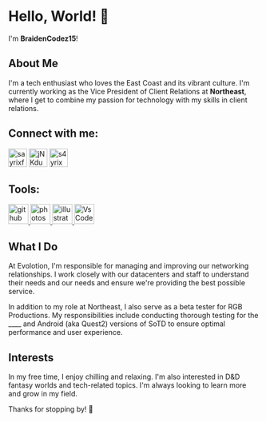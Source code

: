 # Hello, World! 👋

I'm **BraidenCodez15**!

## About Me
I'm a tech enthusiast who loves the East Coast and its vibrant culture. 
I'm currently working as the Vice President of Client Relations at **Northeast**, where I get to combine my passion for technology with my skills in client relations.

## Connect with me:
<p align="left">
<a href="https://twitter.com/eastcoastbh"><img src="https://i.imgur.com/zVwbWwf.png" alt="sayrixfx" width="37" height="37" /></a> 
<a href="https://discord.gg/"><img src="https://i.imgur.com/nsVOefF.png" alt="jNKdusJ" width="37" height="37" /></a>
<a href="https://www.twitch.tv/Kill3rzOnGodz"><img src="https://i.imgur.com/0pAkilW.png" alt="s4yrix" width="37" height="37" /></a>
</p>

## Tools:
<p align="left"> <a href="https://github.com/" target="_blank"> <img src="https://raw.githubusercontent.com/coderjojo/coderjojo/master/img/github.svg" alt="github" width="40" height="40"/> </a> <a href="https://www.photoshop.com/en" target="_blank"> <img src="https://upload.wikimedia.org/wikipedia/commons/a/af/Adobe_Photoshop_CC_icon.svg" alt="photoshop" width="40" height="40"/> </a> <a href="https://www.adobe.com/in/products/illustrator.html" target="_blank"> <img src="https://upload.wikimedia.org/wikipedia/commons/f/fb/Adobe_Illustrator_CC_icon.svg" alt="illustrator" width="40" height="40"/> </a> <a href="https://code.visualstudio.com/" target="_blank"> <img src="https://dashboard.snapcraft.io/site_media/appmedia/2019/05/code512.png" alt="VsCode" width="40" height="40"/> </a></p>

## What I Do
At Evolotion, I'm responsible for managing and improving our networking relationships. I work closely with our datacenters and staff to understand their needs and our needs and ensure we're providing the best possible service.

In addition to my role at Northeast, I also serve as a beta tester for RGB Productions. 
My responsibilities include conducting thorough testing for the ____ and Android (aka Quest2) versions of SoTD to ensure optimal performance and user experience.


## Interests
In my free time, I enjoy chilling and relaxing. 
I'm also interested in D&D fantasy worlds and tech-related topics.
I'm always looking to learn more and grow in my field.


Thanks for stopping by! 👋
